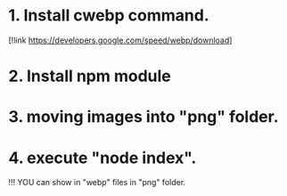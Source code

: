 # 1. Install cwebp command.
[!link https://developers.google.com/speed/webp/download]
# 2. Install npm module
# 3. moving images into "png" folder.
# 4. execute "node index".

!!! YOU can show in "webp" files in "png" folder.